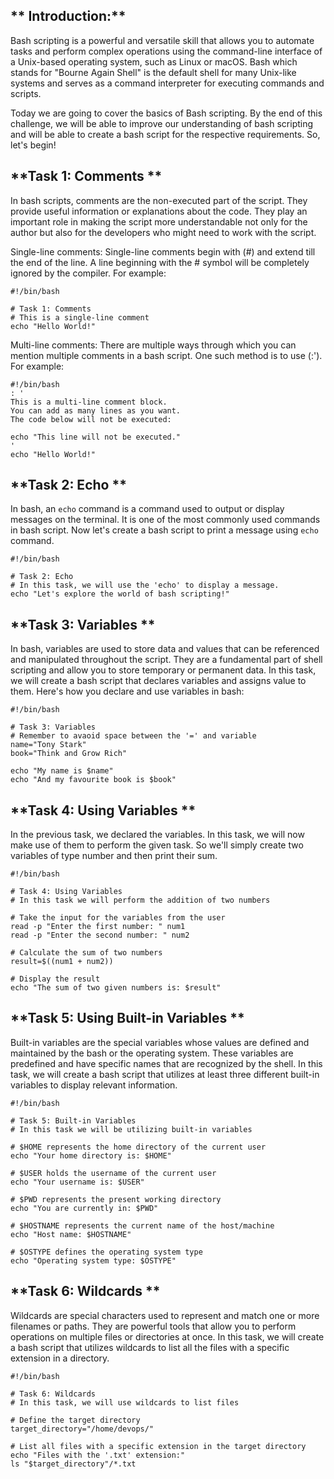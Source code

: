 ## ** Introduction:**

Bash scripting is a powerful and versatile skill that allows you to automate tasks and perform complex operations using the command-line interface of a Unix-based operating system, such as Linux or macOS. Bash which stands for "Bourne Again Shell" is the default shell for many Unix-like systems and serves as a command interpreter for executing commands and scripts.

Today we are going to cover the basics of Bash scripting. By the end of this challenge, we will be able to improve our understanding of bash scripting and will be able to create a bash script for the respective requirements. So, let's begin!

## **Task 1: Comments **

In bash scripts, comments are the non-executed part of the script. They provide useful information or explanations about the code. They play an important role in making the script more understandable not only for the author but also for the developers who might need to work with the script.

Single-line comments: Single-line comments begin with (#) and extend till the end of the line. A line beginning with the # symbol will be completely ignored by the compiler. For example: 

```plaintext
#!/bin/bash

# Task 1: Comments
# This is a single-line comment
echo "Hello World!"

```

Multi-line comments: There are multiple ways through which you can mention multiple comments in a bash script. One such method is to use (:'). For example:

```plaintext
#!/bin/bash
: '
This is a multi-line comment block.
You can add as many lines as you want.
The code below will not be executed:

echo "This line will not be executed."
'
echo "Hello World!"
```

## **Task 2: Echo **

In bash, an `echo` command is a command used to output or display messages on the terminal. It is one of the most commonly used commands in bash script. Now let's create a bash script to print a message using `echo` command.

```plaintext
#!/bin/bash

# Task 2: Echo
# In this task, we will use the 'echo' to display a message.
echo "Let's explore the world of bash scripting!"
```

## **Task 3: Variables **

In bash, variables are used to store data and values that can be referenced and manipulated throughout the script. They are a fundamental part of shell scripting and allow you to store temporary or permanent data. In this task, we will create a bash script that declares variables and assigns value to them. Here's how you declare and use variables in bash:

```plaintext
#!/bin/bash

# Task 3: Variables
# Remember to avaoid space between the '=' and variable
name="Tony Stark"
book="Think and Grow Rich"

echo "My name is $name"
echo "And my favourite book is $book"
```

## **Task 4: Using Variables **

In the previous task, we declared the variables. In this task, we will now make use of them to perform the given task. So we'll simply create two variables of type number and then print their sum.

```plaintext
#!/bin/bash

# Task 4: Using Variables
# In this task we will perform the addition of two numbers 

# Take the input for the variables from the user
read -p "Enter the first number: " num1
read -p "Enter the second number: " num2

# Calculate the sum of two numbers
result=$((num1 + num2))

# Display the result
echo "The sum of two given numbers is: $result"
```

## **Task 5: Using Built-in Variables **

Built-in variables are the special variables whose values are defined and maintained by the bash or the operating system. These variables are predefined and have specific names that are recognized by the shell. In this task, we will create a bash script that utilizes at least three different built-in variables to display relevant information.

```plaintext
#!/bin/bash

# Task 5: Built-in Variables
# In this task we will be utilizing built-in variables

# $HOME represents the home directory of the current user
echo "Your home directory is: $HOME"

# $USER holds the username of the current user
echo "Your username is: $USER"

# $PWD represents the present working directory
echo "You are currently in: $PWD"

# $HOSTNAME represents the current name of the host/machine
echo "Host name: $HOSTNAME"

# $OSTYPE defines the operating system type 
echo "Operating system type: $OSTYPE"
```

## **Task 6: Wildcards **

Wildcards are special characters used to represent and match one or more filenames or paths. They are powerful tools that allow you to perform operations on multiple files or directories at once. In this task, we will create a bash script that utilizes wildcards to list all the files with a specific extension in a directory.

```plaintext
#!/bin/bash

# Task 6: Wildcards
# In this task, we will use wildcards to list files 

# Define the target directory
target_directory="/home/devops/"

# List all files with a specific extension in the target directory
echo "Files with the '.txt' extension:"
ls "$target_directory"/*.txt
```


